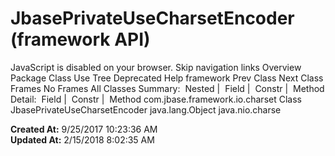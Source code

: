 # JbasePrivateUseCharsetEncoder (framework   API)

JavaScript is disabled on your browser. Skip navigation links Overview Package Class Use Tree Deprecated Help framework Prev Class Next Class Frames No Frames All Classes Summary:  Nested |  Field |  Constr |  Method Detail:  Field |  Constr |  Method com.jbase.framework.io.charset Class JbasePrivateUseCharsetEncoder java.lang.Object java.nio.charse  

**Created At:** 9/25/2017 10:23:36 AM  
**Updated At:** 2/15/2018 8:02:35 AM  

